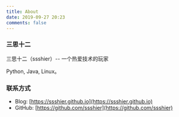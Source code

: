 ```yaml
---
title: About
date: 2019-09-27 20:23
comments: false
---
```


### 三思十二

三思十二（ssshier）-- 一个热爱技术的玩家

Python, Java, Linux。

### 联系方式

* Blog: [https://ssshier.github.io](https://ssshier.github.io)
* GitHub: [https://github.com/ssshier](https://github.com/ssshier)